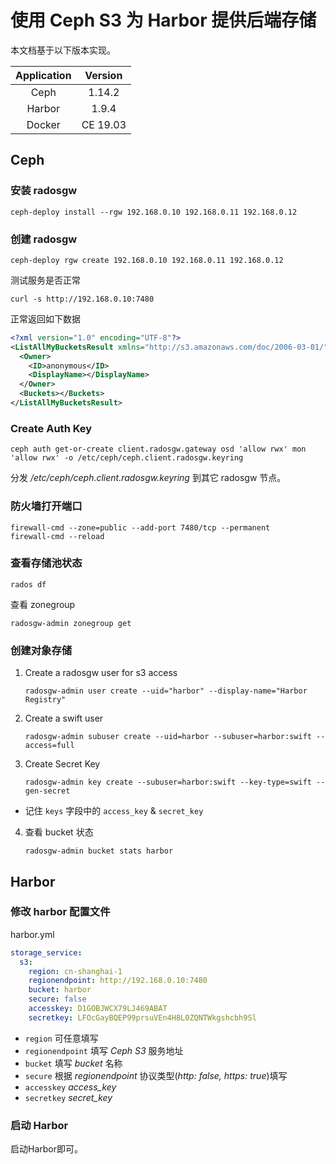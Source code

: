 # 使用 Ceph S3 为 Harbor 提供后端存储



本文档基于以下版本实现。

| Application | Version  |
| :---------: | :------: |
|    Ceph     |  1.14.2  |
|   Harbor    |  1.9.4   |
|   Docker    | CE 19.03 |



## Ceph



### 安装 radosgw 

```shell
ceph-deploy install --rgw 192.168.0.10 192.168.0.11 192.168.0.12
```



### 创建 radosgw

```shell 
ceph-deploy rgw create 192.168.0.10 192.168.0.11 192.168.0.12
```



测试服务是否正常

```shell
curl -s http://192.168.0.10:7480
```

正常返回如下数据

```xml
<?xml version="1.0" encoding="UTF-8"?>
<ListAllMyBucketsResult xmlns="http://s3.amazonaws.com/doc/2006-03-01/">
  <Owner>
    <ID>anonymous</ID>
    <DisplayName></DisplayName>
  </Owner>
  <Buckets></Buckets>
</ListAllMyBucketsResult>
```



### Create Auth Key

```shell
ceph auth get-or-create client.radosgw.gateway osd 'allow rwx' mon 'allow rwx' -o /etc/ceph/ceph.client.radosgw.keyring
```

分发 */etc/ceph/ceph.client.radosgw.keyring* 到其它 radosgw 节点。





### 防火墙打开端口

```shell
firewall-cmd --zone=public --add-port 7480/tcp --permanent
firewall-cmd --reload
```





### 查看存储池状态

```shell
rados df
```



查看 zonegroup

```shell 
radosgw-admin zonegroup get
```



### 创建对象存储

1. Create  a radosgw user for s3 access

   ```shell
   radosgw-admin user create --uid="harbor" --display-name="Harbor Registry"
   ```

   

2. Create a swift user

   ```shell
   radosgw-admin subuser create --uid=harbor --subuser=harbor:swift --access=full
   ```

   

3. Create Secret Key

   ```shell
   radosgw-admin key create --subuser=harbor:swift --key-type=swift --gen-secret
   ```

- 记住 `keys` 字段中的 `access_key` & `secret_key` 



4. 查看 bucket 状态

   ```shell
   radosgw-admin bucket stats harbor
   ```



## Harbor

### 修改 harbor 配置文件

harbor.yml

```yaml
storage_service:
  s3:
    region: cn-shanghai-1
    regionendpoint: http://192.168.0.10:7480
    bucket: harbor
    secure: false
    accesskey: D1GOBJWCX79LJ469ABAT
    secretkey: LFOcGayBQEP99prsuVEn4H8L0ZQNTWkgshcbh9Sl
```

- `region` 可任意填写
- `regionendpoint` 填写 *Ceph S3* 服务地址
- `bucket` 填写 *bucket* 名称
- `secure` 根据 *regionendpoint* 协议类型(*http: false, https: true*)填写
- `accesskey` *access_key*
- `secretkey` *secret_key*


### 启动 Harbor

启动Harbor即可。